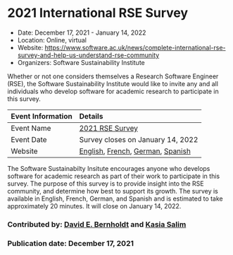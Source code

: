 # 2021 International RSE Survey

- Date: December 17, 2021 - January 14, 2022
- Location: Online, virtual
- Website: https://www.software.ac.uk/news/complete-international-rse-survey-and-help-us-understand-rse-community
- Organizers: Software Sustainability Institute

<!-- deck text start -->
Whether or not one considers themselves a Research Software Engineer (RSE), the Software Sustainability Institute would like to invite any and all individuals who develop software for academic research to participate in this survey. 
<!-- deck text end -->

Event Information | Details
:--- | :---	
Event Name | [2021 RSE Survey](https://www.software.ac.uk/news/complete-international-rse-survey-and-help-us-understand-rse-community)
Event Date | Survey closes on January 14, 2022
Website | [English](https://softwaresaved.limequery.com/386272?lang=en), [French](https://softwaresaved.limequery.com/386272?lang=fr), [German](https://softwaresaved.limequery.com/386272?lang=de-informal), [Spanish](https://softwaresaved.limequery.com/386272?lang=es)

The Software Sustainabilty Insitute encourages anyone who develops software for academic research as part of their work to participate in this survey. The purpose of this survey is to provide insight into the RSE community, and determine how best to support its growth. The survey is available in English, French, German, and Spanish and is estimated to take approximately 20 minutes. It will close on January 14, 2022. 

### Contributed by: [David E. Bernholdt](https://github.com/bernhold) and [Kasia Salim](https://github.com/karbarz)
### Publication date: December 17, 2021

<!---
Publish: yes
Pinned: no
Topics: Software engineering, Projects and organizations
RSS update: 2021-12-17
--->
